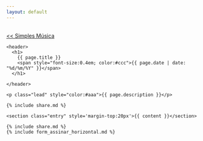 ```yaml
---
layout: default
---
```


<br/>
<a href='{{site.baseurl}}index.html'> &lt;&lt; Simples Música</a>

<div class="row-fluid">
  <div class="span6 offset4">
  
    <header>
      <h1>
        {{ page.title }}
        <span style="font-size:0.4em; color:#ccc">{{ page.date | date: "%d/%m/%Y" }}</span>
      </h1>
      
    </header>
    
    <p class="lead" style="color:#aaa">{{ page.description }}</p>
    
    {% include share.md %}
    
    <section class="entry" style='margin-top:20px'>{{ content }}</section>
    
    {% include share.md %}
    {% include form_assinar_horizontal.md %}
      
  </div>
</div>

